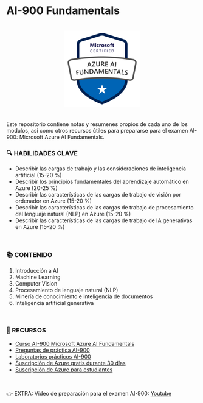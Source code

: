 # AI-900 Fundamentals

<br>

<div align="center">
<img src="images/ai-900-logo.png" alt="ai-900-logo" width="200" height="200">
</div>

<br>
<br>
Este repositorio contiene notas y resumenes propios de cada uno de los modulos, así como otros recursos útiles para prepararse para el examen AI-900: Microsoft Azure AI Fundamentals.

<br>


### 🔍 HABILIDADES CLAVE

* Describir las cargas de trabajo y las consideraciones de inteligencia artificial (15-20 %)
* Describir los principios fundamentales del aprendizaje automático en Azure (20-25 %)
* Describir las características de las cargas de trabajo de visión por ordenador en Azure (15-20 %)
* Describir las características de las cargas de trabajo de procesamiento del lenguaje natural (NLP) en Azure (15-20 %)
* Describir las características de las cargas de trabajo de IA generativas en Azure (15–20 %)

<br>

### 📚 CONTENIDO

1. Introducción a AI
2. Machine Learning
3. Computer Vision
4. Procesamiento de lenguaje natural (NLP)
5. Minería de conocimiento e inteligencia de documentos
6. Inteligencia artificial generativa

<br>

### 🔗 RECURSOS 

- [Curso AI-900 Microsoft Azure AI Fundamentals](https://docs.microsoft.com/en-us/learn/paths/ai-fundamentals/)
- [Preguntas de práctica AI-900](https://learn.microsoft.com/es-es/credentials/certifications/azure-ai-fundamentals/?practice-assessment-type=certification#certification-practice-for-the-exam)
- [Laboratorios prácticos AI-900](https://learn.microsoft.com/es-es/credentials/certifications/azure-ai-fundamentals/?practice-assessment-type=certification#certification-practice-for-the-exam)
- [Suscripción de Azure gratis durante 30 días](https://aka.ms/Azure-gratis)
- [Suscripción de Azure para estudiantes](https://azure.microsoft.com/free/students/)

<br>

 👉 EXTRA: Video de preparación para el examen AI-900: [Youtube](https://www.youtube.com/watch?v=hHjmr_YOqnU)

<br>